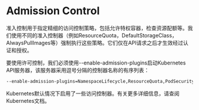 # Admission Control

准入控制用于指定精细的访问控制策略，包括允许特权容器，检查资源配额等。我们使用不同的准入控制器（例如ResourceQuota，DefaultStorageClass，AlwaysPullImages等）强制执行这些策略。它们仅在API请求之后才生效经过认证和授权。

要使用许可控制，我们必须使用--enable-admission-plugins启动Kubernetes API服务器，该服务器采用逗号分隔的控制器名称的有序列表：

```bash
--enable-admission-plugins=NamespaceLifecycle,ResourceQuota,PodSecurityPolicy,DefaultStorageClass
```

Kubernetes默认情况下启用了一些访问控制器。有关更多详细信息，请查阅Kubernetes文档。

